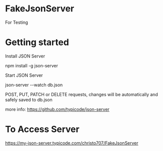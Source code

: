 # FakeJsonServer

For Testing

# Getting started

Install JSON Server

npm install -g json-server

Start JSON Server

json-server --watch db.json

POST, PUT, PATCH or DELETE requests, changes will be automatically and safely saved to db.json

more info: https://github.com/typicode/json-server

# To Access Server

https://my-json-server.typicode.com/christo707/FakeJsonServer
